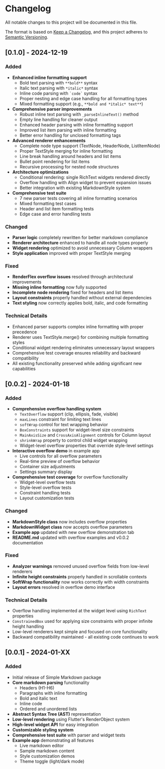 # Changelog

All notable changes to this project will be documented in this file.

The format is based on [Keep a Changelog](https://keepachangelog.com/en/1.0.0/),
and this project adheres to [Semantic Versioning](https://semver.org/spec/v2.0.0.html).

## [0.1.0] - 2024-12-19

### Added
- **Enhanced inline formatting support**
  - Bold text parsing with `**bold**` syntax
  - Italic text parsing with `*italic*` syntax
  - Inline code parsing with `` `code` `` syntax
  - Proper nesting and edge case handling for all formatting types
  - Mixed formatting support (e.g., `**bold and *italic* text**`)
- **Comprehensive parser improvements**
  - Robust inline text parsing with `_parseInlineText()` method
  - Empty line handling for cleaner output
  - Enhanced header parsing with inline formatting support
  - Improved list item parsing with inline formatting
  - Better error handling for unclosed formatting tags
- **Advanced renderer enhancements**
  - Complete node type support (TextNode, HeaderNode, ListItemNode)
  - Proper TextStyle merging for inline formatting
  - Line break handling around headers and list items
  - Bullet point rendering for list items
  - Recursive processing for nested node structures
- **Architecture optimizations**
  - Conditional rendering: single RichText widgets rendered directly
  - Overflow handling with Align widget to prevent expansion issues
  - Better integration with existing MarkdownStyle system
- **Comprehensive test suite**
  - 7 new parser tests covering all inline formatting scenarios
  - Mixed formatting test cases
  - Header and list item formatting tests
  - Edge case and error handling tests

### Changed
- **Parser logic** completely rewritten for better markdown compliance
- **Renderer architecture** enhanced to handle all node types properly
- **Widget rendering** optimized to avoid unnecessary Column wrappers
- **Style application** improved with proper TextStyle merging

### Fixed
- **RenderFlex overflow issues** resolved through architectural improvements
- **Missing inline formatting** now fully supported
- **Incomplete node rendering** fixed for headers and list items
- **Layout constraints** properly handled without external dependencies
- **Text styling** now correctly applies bold, italic, and code formatting

### Technical Details
- Enhanced parser supports complex inline formatting with proper precedence
- Renderer uses TextStyle.merge() for combining multiple formatting styles
- Conditional widget rendering eliminates unnecessary layout wrappers
- Comprehensive test coverage ensures reliability and backward compatibility
- All existing functionality preserved while adding significant new capabilities

## [0.0.2] - 2024-01-18

### Added
- **Comprehensive overflow handling system**
  - `TextOverflow` support (clip, ellipsis, fade, visible)
  - `maxLines` constraint for limiting text lines
  - `softWrap` control for text wrapping behavior
  - `BoxConstraints` support for widget-level size constraints
  - `MainAxisSize` and `CrossAxisAlignment` controls for Column layout
  - `shrinkWrap` property to control child widget wrapping
  - Widget-level overflow properties that override style-level settings
- **Interactive overflow demo** in example app
  - Live controls for all overflow parameters
  - Real-time preview of overflow behavior
  - Container size adjustments
  - Settings summary display
- **Comprehensive test coverage** for overflow functionality
  - Widget-level overflow tests
  - Style-level overflow tests
  - Constraint handling tests
  - Layout customization tests

### Changed
- **MarkdownStyle class** now includes overflow properties
- **MarkdownWidget class** now accepts overflow parameters
- **Example app** updated with new overflow demonstration tab
- **README.md** updated with overflow examples and v0.0.2 documentation

### Fixed
- **Analyzer warnings** removed unused overflow fields from low-level renderers
- **Infinite height constraints** properly handled in scrollable contexts
- **SoftWrap functionality** now works correctly with width constraints
- **Layout errors** resolved in overflow demo interface

### Technical Details
- Overflow handling implemented at the widget level using `RichText` properties
- `ConstrainedBox` used for applying size constraints with proper infinite height handling
- Low-level renderers kept simple and focused on core functionality
- Backward compatibility maintained - all existing code continues to work

## [0.0.1] - 2024-01-XX

### Added
- Initial release of Simple Markdown package
- **Core markdown parsing** functionality
  - Headers (H1-H6)
  - Paragraphs with inline formatting
  - Bold and italic text
  - Inline code
  - Ordered and unordered lists
- **Abstract Syntax Tree (AST)** representation
- **Low-level rendering** using Flutter's RenderObject system
- **High-level widget API** for easy integration
- **Customizable styling system**
- **Comprehensive test suite** with parser and widget tests
- **Example app** demonstrating all features
  - Live markdown editor
  - Sample markdown content
  - Style customization demos
  - Theme toggle (light/dark mode)
